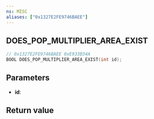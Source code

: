 ```yaml
---
ns: MISC
aliases: ["0x1327E2FE9746BAEE"]
---
```

## DOES_POP_MULTIPLIER_AREA_EXIST

```c
// 0x1327E2FE9746BAEE 0xE933B34A
BOOL DOES_POP_MULTIPLIER_AREA_EXIST(int id);
```


## Parameters
* **id**: 

## Return value
